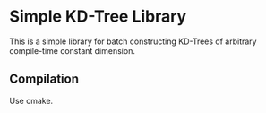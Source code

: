 Simple KD-Tree Library
========================

This is a simple library for batch constructing KD-Trees of arbitrary compile-time constant dimension.

Compilation
-----------

Use cmake.

